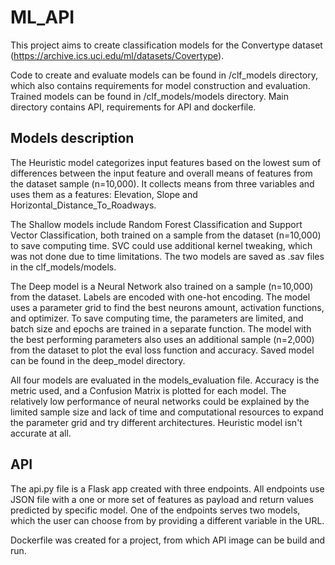 # ML_API

This project aims to create classification models for the Convertype dataset
(https://archive.ics.uci.edu/ml/datasets/Covertype).

Code to create and evaluate models can be found in /clf_models directory, 
which also contains requirements for model construction and evaluation. 
Trained models can be found in /clf_models/models directory.
Main directory contains API, requirements for API and dockerfile.

## Models description

The Heuristic model categorizes input features based on the lowest sum of differences between the
input feature and overall means of features from the dataset sample (n=10,000). It collects means 
from three variables and uses them as a features: Elevation, Slope and Horizontal_Distance_To_Roadways.

The Shallow models include Random Forest Classification and Support Vector Classification, both
trained on a sample from the dataset (n=10,000) to save computing time. SVC could use additional
kernel tweaking, which was not done due to time limitations. The two models are saved as .sav files in
the clf_models/models.

The Deep model is a Neural Network also trained on a sample (n=10,000) from the dataset. Labels are encoded
with one-hot encoding. The model uses a parameter grid to find the best neurons amount, activation
functions, and optimizer. To save computing time, the parameters are limited, and batch size and
epochs are trained in a separate function. The model with the best performing parameters also uses
an additional sample (n=2,000) from the dataset to plot the eval loss function and accuracy. Saved
model can be found in the deep_model directory.

All four models are evaluated in the models_evaluation file. Accuracy is the metric used, and a
Confusion Matrix is plotted for each model. The relatively low performance of neural networks could
be explained by the limited sample size and lack of time and computational resources to expand the
parameter grid and try different architectures. Heuristic model isn't accurate at all.

## API

The api.py file is a Flask app created with three endpoints. All endpoints use JSON file with a one or
more set of features as payload and return values predicted by specific model. One of the endpoints serves 
two models, which the user can choose from by providing a different variable in the URL.

Dockerfile was created for a project, from which API image can be build and run.
